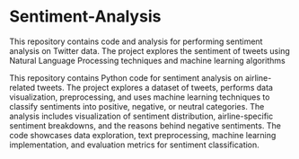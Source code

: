 # Sentiment-Analysis
This repository contains code and analysis for performing sentiment analysis on Twitter data. The project explores the sentiment of tweets using Natural Language Processing techniques and machine learning algorithms

This repository contains Python code for sentiment analysis on airline-related tweets. The project explores a dataset of tweets, performs data visualization, preprocessing, and uses machine learning techniques to classify sentiments into positive, negative, or neutral categories. The analysis includes visualization of sentiment distribution, airline-specific sentiment breakdowns, and the reasons behind negative sentiments. The code showcases data exploration, text preprocessing, machine learning implementation, and evaluation metrics for sentiment classification.
